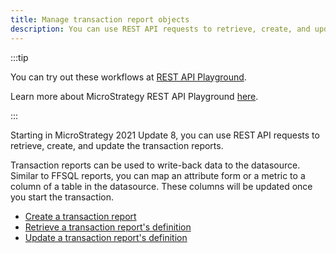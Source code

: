 ```yaml
---
title: Manage transaction report objects
description: You can use REST API requests to retrieve, create, and update the transaction report objects.
---
```


<Available since="2021 Update 8" />

:::tip

You can try out these workflows at [REST API Playground](https://www.postman.com/microstrategysdk/workspace/microstrategy-rest-api/folder/16131298-f0b4a18d-227b-4f84-b000-92d56e8fcf9b?ctx=documentation).

Learn more about MicroStrategy REST API Playground [here](/docs/getting-started/playground.md).

:::

Starting in MicroStrategy 2021 Update 8, you can use REST API requests to retrieve, create, and update the transaction reports.

Transaction reports can be used to write-back data to the datasource. Similar to FFSQL reports, you can map an attribute form or a metric to a column of a table in the datasource. These columns will be updated once you start the transaction.

- [Create a transaction report](./create-a-transaction-report.md)
- [Retrieve a transaction report's definition](./retrieve-transaction-report-definition.md)
- [Update a transaction report's definition](./update-transaction-report-definition.md)
